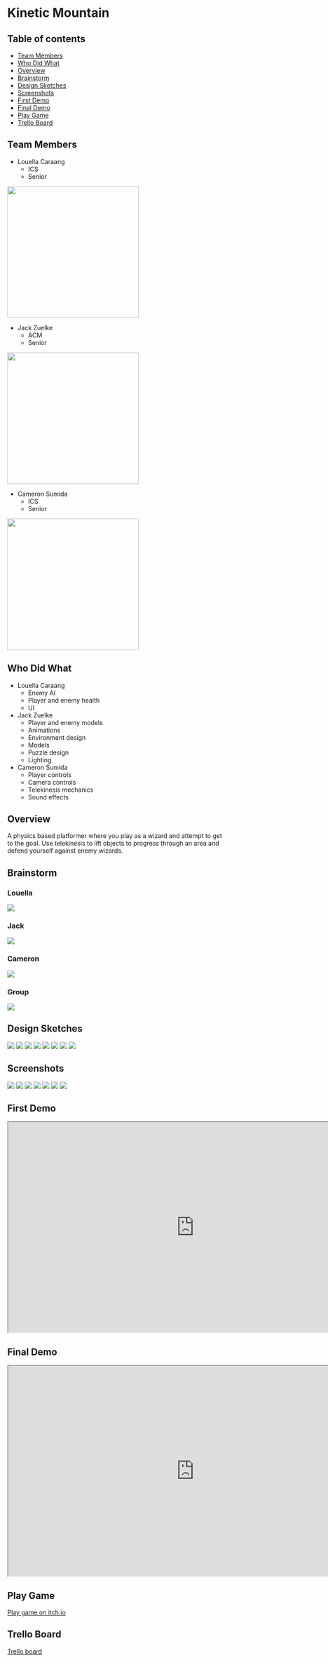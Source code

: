 # Kinetic Mountain

## Table of contents

* [Team Members](#team-members)
* [Who Did What](#who-did-what)
* [Overview](#overview)
* [Brainstorm](#brainstorm)
* [Design Sketches](#design-sketches)
* [Screenshots](#screenshots)
* [First Demo](#first-demo)
* [Final Demo](#final-demo)
* [Play Game](#play-game)
* [Trello Board](#trello-board)

## Team Members
* Louella Caraang
  * ICS
  * Senior<br/>
<img src="doc/louellapic.jpeg" width=300px>

* Jack Zuelke
  * ACM
  * Senior<br/>
<img src="doc/jack_thumbnail_2.jpg" width=300px>
  
* Cameron Sumida
  * ICS
  * Senior<br/>
<img src="doc/cameronpic.jpg" width=300px>
  

## Who Did What
* Louella Caraang
  * Enemy AI
  * Player and enemy health
  * UI
* Jack Zuelke
  * Player and enemy models
  * Animations
  * Environment design
  * Models
  * Puzzle design
  * Lighting
* Cameron Sumida
  * Player controls
  * Camera controls
  * Telekinesis mechanics
  * Sound effects

## Overview
A physics based platformer where you play as a wizard and attempt to get to the goal. Use telekinesis to lift objects to progress through an area and defend yourself against enemy wizards.

## Brainstorm

### Louella
![](doc/louellabrainstorm.png)

### Jack
![](doc/jackbrainstorm.png)

### Cameron
![](doc/cameronbrainstorm.png)

### Group
![](doc/groupbrainstorm2.png)

## Design Sketches
![](doc/Storyboard_1.jpg)
![](doc/Storyboard_2.jpg)
![](doc/Storyboard_3.jpg)
![](doc/Storyboard_4.jpg)
![](doc/Storyboard_5.jpg)
![](doc/Storyboard_6.jpg)
![](doc/ArcherFront.jpg)
![](doc/ArcherSide.jpg)

## Screenshots
![](doc/screenshot1.png)
![](doc/screenshot2.png)
![](doc/screenshot3.png)
![](doc/env3.JPG)
![](doc/screenshot4.png)
![](doc/screenshot6.png)
![](doc/screenshot7.png)

## First Demo
<iframe allowfullscreen="allowfullscreen" src="https://drive.google.com/file/d/1tOvVrQ-ubf3LQAFzYmaADdsAXQZ87Gqa/preview" width="848" height="480"></iframe>

## Final Demo
<iframe allowfullscreen="allowfullscreen" src="https://drive.google.com/file/d/1QdraQ_bxaoOvVH5qHWqnxz7x7RQbzaF2/preview" width="848" height="480"></iframe>

## Play Game
[Play game on itch.io](https://sumidaca.itch.io/kinetic-mountain)

## Trello Board
[Trello board](https://trello.com/b/sTJ1Key2/project-management)
